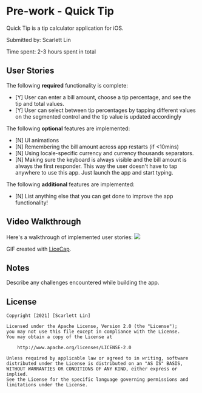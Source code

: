 # Pre-work - Quick Tip

Quick Tip is a tip calculator application for iOS.

Submitted by: Scarlett Lin

Time spent: 2-3 hours spent in total

## User Stories

The following **required** functionality is complete:

* [Y] User can enter a bill amount, choose a tip percentage, and see the tip and total values.
* [Y] User can select between tip percentages by tapping different values on the segmented control and the tip value is updated accordingly

The following **optional** features are implemented:

* [N] UI animations
* [N] Remembering the bill amount across app restarts (if <10mins)
* [N] Using locale-specific currency and currency thousands separators.
* [N] Making sure the keyboard is always visible and the bill amount is always the first responder. This way the user doesn't have to tap anywhere to use this app. Just launch the app and start typing.

The following **additional** features are implemented:

- [N] List anything else that you can get done to improve the app functionality!

## Video Walkthrough

Here's a walkthrough of implemented user stories:
![](https://i.imgur.com/B6m0czA.gif)



GIF created with [LiceCap](http://www.cockos.com/licecap/).

## Notes

Describe any challenges encountered while building the app.

## License

    Copyright [2021] [Scarlett Lin]

    Licensed under the Apache License, Version 2.0 (the "License");
    you may not use this file except in compliance with the License.
    You may obtain a copy of the License at

        http://www.apache.org/licenses/LICENSE-2.0

    Unless required by applicable law or agreed to in writing, software
    distributed under the License is distributed on an "AS IS" BASIS,
    WITHOUT WARRANTIES OR CONDITIONS OF ANY KIND, either express or implied.
    See the License for the specific language governing permissions and
    limitations under the License.
